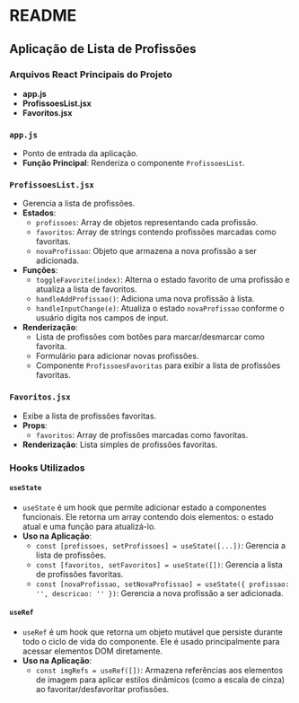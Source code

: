 # README

## Aplicação de Lista de Profissões

### Arquivos React Principais do Projeto

- **app.js**
- **ProfissoesList.jsx**
- **Favoritos.jsx**

### `app.js`

- Ponto de entrada da aplicação.
- **Função Principal**: Renderiza o componente `ProfissoesList`.

### `ProfissoesList.jsx`

- Gerencia a lista de profissões.
- **Estados**:
  - `profissoes`: Array de objetos representando cada profissão.
  - `favoritos`: Array de strings contendo profissões marcadas como favoritas.
  - `novaProfissao`: Objeto que armazena a nova profissão a ser adicionada.
- **Funções**:
  - `toggleFavorite(index)`: Alterna o estado favorito de uma profissão e atualiza a lista de favoritos.
  - `handleAddProfissao()`: Adiciona uma nova profissão à lista.
  - `handleInputChange(e)`: Atualiza o estado `novaProfissao` conforme o usuário digita nos campos de input.
- **Renderização**:
  - Lista de profissões com botões para marcar/desmarcar como favorita.
  - Formulário para adicionar novas profissões.
  - Componente `ProfissoesFavoritas` para exibir a lista de profissões favoritas.

### `Favoritos.jsx`

- Exibe a lista de profissões favoritas.
- **Props**:
  - `favoritos`: Array de profissões marcadas como favoritas.
- **Renderização**: Lista simples de profissões favoritas.

### Hooks Utilizados

#### `useState`

- `useState` é um hook que permite adicionar estado a componentes funcionais. Ele retorna um array contendo dois elementos: o estado atual e uma função para atualizá-lo.
- **Uso na Aplicação**:
  - `const [profissoes, setProfissoes] = useState([...])`: Gerencia a lista de profissões.
  - `const [favoritos, setFavoritos] = useState([])`: Gerencia a lista de profissões favoritas.
  - `const [novaProfissao, setNovaProfissao] = useState({ profissao: '', descricao: '' })`: Gerencia a nova profissão a ser adicionada.

#### `useRef`

- `useRef` é um hook que retorna um objeto mutável que persiste durante todo o ciclo de vida do componente. Ele é usado principalmente para acessar elementos DOM diretamente.
- **Uso na Aplicação**:
  - `const imgRefs = useRef([])`: Armazena referências aos elementos de imagem para aplicar estilos dinâmicos (como a escala de cinza) ao favoritar/desfavoritar profissões.
